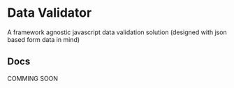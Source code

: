 # Data Validator

A framework agnostic javascript data validation solution (designed with json based form data in mind)

## Docs

COMMING SOON